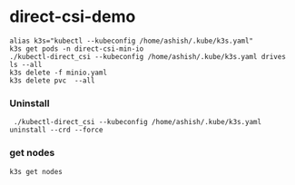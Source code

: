 # direct-csi-demo
```
alias k3s="kubectl --kubeconfig /home/ashish/.kube/k3s.yaml"
k3s get pods -n direct-csi-min-io
./kubectl-direct_csi --kubeconfig /home/ashish/.kube/k3s.yaml drives ls --all
k3s delete -f minio.yaml
k3s delete pvc  --all
```

### Uninstall
```
 ./kubectl-direct_csi --kubeconfig /home/ashish/.kube/k3s.yaml uninstall --crd --force
 ```
 
 ### get nodes 
 ```
 k3s get nodes 
 ```
